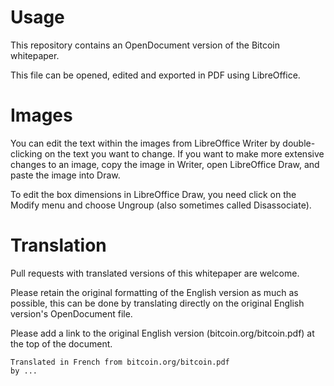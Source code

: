 # Usage

This repository contains an OpenDocument version of the Bitcoin whitepaper.

This file can be opened, edited and exported in PDF using LibreOffice.

# Images

You can edit the text within the images from LibreOffice Writer by
double-clicking on the text you want to change.  If you want to make
more extensive changes to an image, copy the image in Writer, open
LibreOffice Draw, and paste the image into Draw.

To edit the box dimensions in LibreOffice Draw, you need click on the
Modify menu and choose Ungroup (also sometimes called Disassociate).

# Translation

Pull requests with translated versions of this whitepaper are welcome.

Please retain the original formatting of the English version as much as possible,
this can be done by translating directly on the original English version's OpenDocument file.

Please add a link to the original English version (bitcoin.org/bitcoin.pdf) at the top of the document.

    Translated in French from bitcoin.org/bitcoin.pdf
    by ...
